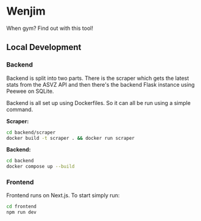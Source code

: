 # Wenjim

When gym? Find out with this tool!
## Local Development

### Backend
Backend is split into two parts. There is the scraper which gets the latest stats from
the ASVZ API and then there's the backend Flask instance using Peewee on SQLite.

Backend is all set up using Dockerfiles. So it can all be run using a simple command.

**Scraper:**
```bash
cd backend/scraper
docker build -t scraper . && docker run scraper
```

**Backend:**
```bash
cd backend
docker compose up --build
```

### Frontend
Frontend runs on Next.js. To start simply run:
```bash
cd frontend
npm run dev
```
